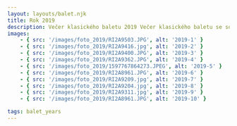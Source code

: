 ```yaml
---
layout: layouts/balet.njk
title: Rok 2019
description: Večer klasického baletu 2019 Večer klasického baletu se sólisty Baletu Národního divadla Praha Nikola Márová, Michal Štípa.
images:
    - { src: '/images/foto_2019/RI2A9503.JPG', alt: '2019-1' }
    - { src: '/images/foto_2019/RI2A9416.jpg', alt: '2019-2' }
    - { src: '/images/foto_2019/RI2A9400.JPG', alt: '2019-3' }
    - { src: '/images/foto_2019/RI2A9362.JPG', alt: '2019-4' }
    - { src: '/images/foto_2019/1597767864273.JPEG', alt: '2019-5' }
    - { src: '/images/foto_2019/RI2A8961.JPG', alt: '2019-6' }
    - { src: '/images/foto_2019/RI2A9209.jpg', alt: '2019-7' }
    - { src: '/images/foto_2019/RI2A9204.jpg', alt: '2019-8' }
    - { src: '/images/foto_2019/RI2A9311.jpg', alt: '2019-9' }
    - { src: '/images/foto_2019/RI2A8961.JPG', alt: '2019-10' }

tags: balet_years
---
```

